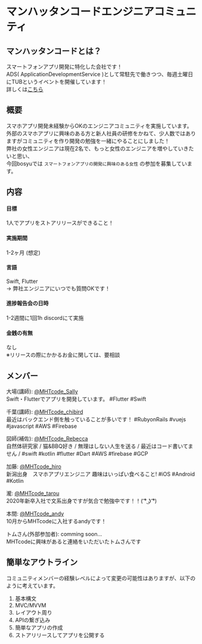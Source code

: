 # マンハッタンコードエンジニアコミュニティ

## マンハッタンコードとは？
スマートフォンアプリ開発に特化した会社です！  
ADS( ApplicationDevelopmentService )として常駐先で働きつつ、毎週土曜日にTUBというイベントを開催しています！  
詳しくは[こちら](https://www.mht-code.com/)


## 概要
スマホアプリ開発未経験からOKのエンジニアコミュニティを実施しています。  
外部のスマホアプリに興味のある方と新人社員の研修をかねて、少人数ではありますがコミュニティを作り開発の勉強を一緒にやることにしました！  
弊社の女性エンジニアは現在2名で、もっと女性のエンジニアを増やしていきたいと思い、  
今回bosyuでは `スマートフォンアプリの開発に興味のある女性` の参加を募集しています。

## 内容
#### 目標
1人でアプリをストアリリースができること！  

#### 実施期間
1-2ヶ月 (想定)  

#### 言語
Swift, Flutter  
→ 弊社エンジニアにいつでも質問OKです！  

#### 進捗報告会の日時
1-2週間に1回1h discordにて実施  

#### 金銭の有無
なし  
※リリースの際にかかるお金に関しては、要相談  

## メンバー
大場(講師): [@MHTcode_Sally](https://twitter.com/MHTcode_Sally])  
Swift・Flutterでアプリを開発しています。 #Flutter #Swift  

千葉(講師): [@MHTcode_chibird](https://twitter.com/MHTcode_chibird)  
最近はバックエンド側を触っていることが多いです！ #RubyonRails #vuejs #javascript #AWS #Firebase  

図師(補佐): [@MHTcode_Rebecca](https://twitter.com/MHTcode_Rebecca)  
自然体研究家 / 猫&BBQ好き / 無理はしない人生を送る / 最近はコード書いてません / #swift #kotlin #flutter #Dart #AWS #firebase #GCP  

加藤: [@MHTcode_hiro](https://twitter.com/MHTcode_hiro)  
新潟出身　スマホアプリエンジニア 趣味はいっぱい食べること!  #iOS #Android #Kotlin   

瀧: [@MHTcode_tarou](https://twitter.com/MHTcode_tarou)  
2020年新卒入社で文系出身ですが気合で勉強中です！！( ͡° ͜ʖ ͡°)

本間: [@MHTcode_andy](https://twitter.com/MHTcode_andy)  
10月からMHTcodeに入社するandyです！  

トムさん(外部参加者): comming soon...  
MHTcodeに興味があると連絡をいただいたトムさんです

## 簡単なアウトライン
コミュニティメンバーの経験レベルによって変更の可能性はありますが、以下のように考えています。
1. 基本構文
2. MVC/MVVM
3. レイアウト周り
4. APIの繋ぎ込み
5. 簡単なアプリの作成
6. ストアリリースしてアプリを公開する  
